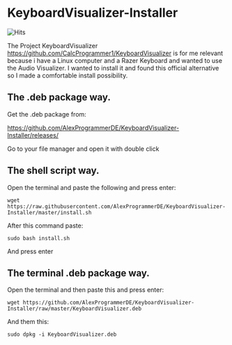 # KeyboardVisualizer-Installer

![Hits](https://hitcounter.pythonanywhere.com/count/tag.svg?url=https%3A%2F%2Fgithub.com%2FAlexProgrammerDE%2FKeyboardVisualizer-Installer)

The Project KeyboardVisualizer https://github.com/CalcProgrammer1/KeyboardVisualizer is for me relevant because i have a Linux computer and a Razer Keyboard and wanted to use the Audio Visualizer. I wanted to install it and found this official alternative so I made a comfortable install possibility.

## The .deb package way.

Get the .deb package from:

https://github.com/AlexProgrammerDE/KeyboardVisualizer-Installer/releases/

Go to your file manager and open it with double click

## The shell script way.

Open the terminal and paste the following and press enter:

```
wget https://raw.githubusercontent.com/AlexProgrammerDE/KeyboardVisualizer-Installer/master/install.sh
```
After this command paste:
```
sudo bash install.sh
```
And press enter
## The terminal .deb package way.

Open the terminal and then paste this and press enter:
```
wget https://github.com/AlexProgrammerDE/KeyboardVisualizer-Installer/raw/master/KeyboardVisualizer.deb
```
And them this:
```
sudo dpkg -i KeyboardVisualizer.deb
```
